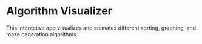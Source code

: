 # Algorithm Visualizer

This interactive app visualizes and animates different sorting, graphing, and maze generation algorithms.

